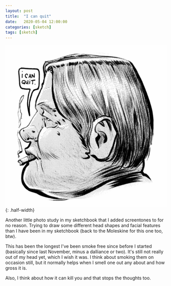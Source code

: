 ```yaml
---
layout: post
title:  "I can quit"
date:   2020-05-04 12:00:00
categories: [sketch]
tags: [sketch]
---
```


![man with shallow skull in profile smoking ink and screentone sketch](/assets/img/i-can-quit.jpg){: .half-width}

Another little photo study in my sketchbook that I added screentones to for no reason. Trying to draw some different head shapes and facial features than I have been in my sketchbook (back to the Moleskine for this one too, btw).

This has been the longest I've been smoke free since before I started (basically since last November, minus a dalliance or two).  It's still not really out of my head yet, which I wish it was.  I think about smoking them on occasion still, but it normally helps when I smell one out any about and how gross it is.

Also, I think about how it can kill you and that stops the thoughts too.
